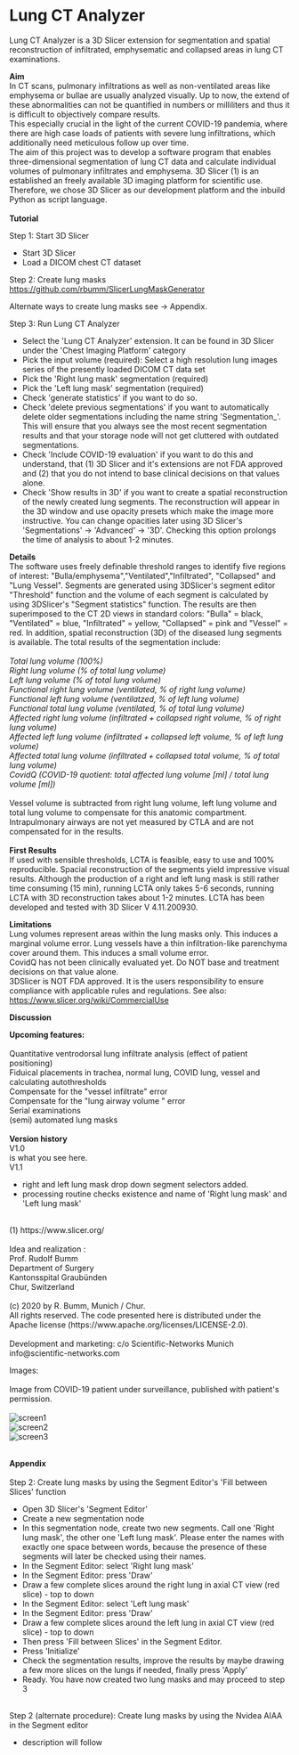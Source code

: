 # Lung CT Analyzer

Lung CT Analyzer is a 3D Slicer extension for segmentation and spatial reconstruction of infiltrated, emphysematic and collapsed areas in lung CT examinations. 

<b>Aim </b><br>
In CT scans, pulmonary infiltrations as well as non-ventilated areas like emphysema or bullae are usually analyzed visually. 
Up to now, the extend of these abnormalities can not be quantified in numbers or milliliters and thus it is difficult to objectively compare results.  
This especially crucial in the light of the current COVID-19 pandemia, where there are high case loads of patients with severe lung infiltrations, which additionally need meticulous follow up over time.   
The aim of this project was to develop a software program that enables three-dimensional segmentation of lung CT data and calculate individual volumes of pulmonary infiltrates and emphysema. 
3D Slicer (1) is an established an freely available 3D imaging platform for scientific use. Therefore, we chose 3D Slicer as our development platform and the inbuild Python as script language.   
<br>
<b>Tutorial</b><br>

Step 1: Start 3D Slicer
<ul>
<li>Start 3D Slicer</li>
<li>Load a DICOM chest CT dataset</li>
</ul>

Step 2: Create lung masks 
https://github.com/rbumm/SlicerLungMaskGenerator

Alternate ways to create lung masks see -> Appendix.  
  
Step 3: Run Lung CT Analyzer

<ul>
<li>Select the 'Lung CT Analyzer' extension. It can be found in 3D Slicer under the 'Chest Imaging Platform' category </li>
<li>Pick the input volume (required): Select a high resolution lung images series of the presently loaded DICOM CT data set  </li>
<li>Pick the 'Right lung mask' segmentation (required) </li>
<li>Pick the 'Left lung mask' segmentation (required)</li>
<li>Check 'generate statistics' if you want to do so. </li>
<li>Check 'delete previous segmentations' if you want to automatically delete older segmentations including the name string 'Segmentation_'. This will ensure that you always see the most recent segmentation results and that your storage node will not get cluttered with outdated segmentations.</li> 
<li>Check 'Include COVID-19 evaluation' if you want to do this and understand, that (1) 3D Slicer and it's extensions are not FDA approved and (2) that you do not intend to base clinical decisions on that values alone.  </li>
<li>Check 'Show results in 3D' if you want to create a spatial reconstruction of the newly created lung segments. The reconstruction will appear in the 3D window and use opacity presets which make the image more instructive. You can change opacities later using 3D Slicer's 'Segmentations' -> 'Advanced' -> '3D'. Checking this option prolongs the time of analysis to about 1-2 minutes.  </li>
</ul>

<b>Details</b><br>
The software uses freely definable threshold ranges to identify five regions of interest: "Bulla/emphysema","Ventilated","Infiltrated", "Collapsed" and "Lung Vessel". 
Segments are generated using 3DSlicer's segment editor "Threshold" function and the volume of each segment is calculated by using 3DSlicer's "Segment statistics" function. 
The results are then superimposed to the CT 2D views in standard colors: "Bulla" = black, "Ventilated" = blue, "Infiltrated" = yellow, "Collapsed" = pink and "Vessel" = red. 
In addition, spatial reconstruction (3D) of the diseased lung segments is available. The total results of the segmentation include:<br>
<br>
<i>Total lung volume (100%)<br>
Right lung volume (% of total lung volume)<br>
Left lung volume (% of total lung volume)<br>
Functional right lung volume (ventilated, % of right lung volume)<br>
Functional left lung volume (ventilatzed, % of left lung volume)<br>
Functional total lung volume (ventilated, % of total lung volume)<br>
Affected right lung volume (infiltrated + collapsed right volume, % of right lung volume)<br>
Affected left lung volume (infiltrated + collapsed left volume, % of left lung volume) <br>
Affected total lung volume (infiltrated + collapsed total volume, % of total lung volume) <br>
CovidQ (COVID-19 quotient: total affected lung volume [ml] /  total lung volume [ml]) <br></i><br>
Vessel volume is subtracted from right lung volume, left lung volume and total lung volume to compensate for this anatomic compartment.
Intrapulmonary airways are not yet measured by CTLA and are not compensated for in the results. <br>
<br>
<b>First Results</b><br>
If used with sensible thresholds, LCTA is feasible, easy to use and 100% reproducible. Spacial reconstruction of the segments yield impressive visual results.  Although the production of a right and left lung mask is still rather time consuming (15 min), running LCTA only takes 5-6 seconds, running LCTA with 3D reconstruction takes about 1-2  minutes. LCTA has been developed and tested with 3D Slicer V 4.11.200930. 

<b>Limitations</b><br>
Lung volumes represent areas within the lung masks only. This induces a marginal volume error. 
Lung vessels have a thin infiltration-like parenchyma cover around them. This induces a small volume error.  
CovidQ has not been clinically evaluated yet. Do NOT base and treatment decisions on that value alone.  
3DSlicer is NOT FDA approved. It is the users responsibility to ensure compliance with applicable rules and regulations. 
See also: https://www.slicer.org/wiki/CommercialUse

<b>Discussion</b><br>

<b>Upcoming features:</b><br> 
<br>
Quantitative ventrodorsal lung infiltrate analysis (effect of patient positioning)<br>
Fiduical placements in trachea, normal lung, COVID lung, vessel and calculating autothresholds<br>
Compensate for the "vessel infiltrate" error <br>
Compensate for the "lung airway volume " error <br>
Serial examinations<br>
(semi) automated lung masks<br>
<br>
<b>Version history</b><br>
V1.0 <br>
is what you see here. <br>
V1.1 <br>
- right and left lung mask drop down segment selectors added.    <br>
- processing routine checks existence and name of 'Right lung mask' and 'Left lung mask'<br>

<br>
(1) https://www.slicer.org/
<br>
<br>
Idea and realization :<br> 
Prof. Rudolf Bumm<br>
Department of Surgery<br>
Kantonsspital Graubünden<br>
Chur, Switzerland<br>
<br>
(c) 2020 by R. Bumm, Munich / Chur.<br> 
All rights reserved. The code presented here is distributed under the Apache license (https://www.apache.org/licenses/LICENSE-2.0).<br> 
<br>
Development and marketing: c/o Scientific-Networks Munich<br>
info@scientific-networks.com<br>

Images: <br>
<br>
Image from COVID-19 patient under surveillance, published with patient's permission.<br>
<br>
![screen1](https://user-images.githubusercontent.com/18140094/98554410-f5ddd600-22a0-11eb-9196-b9223c8ada3f.jpg)
<br>
![screen2](https://user-images.githubusercontent.com/18140094/98554914-9207dd00-22a1-11eb-9bae-7f537a765cc3.jpg)
<br>
![screen3](https://user-images.githubusercontent.com/18140094/98555178-e6ab5800-22a1-11eb-8cbf-7dfa3e346b43.jpg)

<br>
<b>Appendix</b> 
<br>
<br>
Step 2: Create lung masks by using the Segment Editor's 'Fill between Slices' function

<ul>
  <li>Open 3D Slicer's 'Segment Editor'</li>
  <li>Create a new segmentation node</li>
  <li>In this segmentation node, create two new segments. Call one 'Right lung mask', the other one 'Left lung mask'. Please enter the names with exactly one space between words, because the presence of these segments will later be checked using their names.</li>  
  <li>In the Segment Editor:  select 'Right lung mask' </li>
  <li>In the Segment Editor:  press 'Draw' </li>
  <li>Draw a few complete slices around the right lung in axial CT view (red slice) - top to down </li>
  <li>In the Segment Editor:  select 'Left lung mask' </li>
  <li>In the Segment Editor:  press 'Draw' </li>
  <li>Draw a few complete slices around the left lung in axial CT view (red slice) - top to down</li>
  <li>Then press 'Fill between Slices' in the Segment Editor. </li>
  <li>Press 'Initialize'</li>
  <li>Check the segmentation results, improve the results by maybe drawing a few more slices on the lungs if needed, finally press 'Apply'</li>
  <li>Ready. You have now created two lung masks and may proceed to step 3 </li>
</ul>
<br>  
Step 2 (alternate procedure): Create lung masks by using the Nvidea AIAA in the Segment editor
<ul>
  <li>description will follow</li>
</ul>
